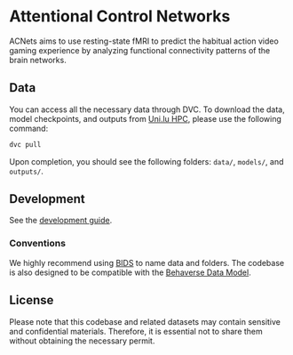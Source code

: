 # Attentional Control Networks

ACNets aims to use resting-state fMRI to predict the habitual action video gaming experience by analyzing functional connectivity patterns of the brain networks.



 
## Data

You can access all the necessary data through DVC. To download the data, model checkpoints, and outputs from [Uni.lu HPC](https://hpc.uni.lu), please use the following command:

```bash
dvc pull
```

Upon completion, you should see the following folders: `data/`, `models/`, and `outputs/`.


## Development

See the [development guide](docs/development.md).

### Conventions

We highly recommend using [BIDS](https://bids-specification.readthedocs.io/en/stable/) to name data and folders. The codebase is also designed to be compatible with the [Behaverse Data Model](https://behaverse.github.io/data-model/).


## License

Please note that this codebase and related datasets may contain sensitive and confidential materials. Therefore, it is essential not to share them without obtaining the necessary permit.

